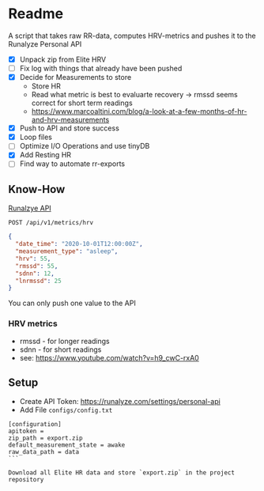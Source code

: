 # Readme

A script that takes raw RR-data, computes HRV-metrics and pushes it to the Runalyze Personal API

- [x] Unpack zip from Elite HRV
- [ ] Fix log with things that already have been pushed
- [x] Decide for Measurements to store
    - Store HR
    - Read what metric is best to evaluarte recovery -> rmssd seems correct for short term readings
    - https://www.marcoaltini.com/blog/a-look-at-a-few-months-of-hr-and-hrv-measurements
- [x] Push to API and store success
- [x] Loop files
- [ ] Optimize I/O Operations and use tinyDB
- [x] Add Resting HR
- [ ] Find way to automate rr-exports

## Know-How

[Runalzye API](https://runalyze.com/doc/personal)

`POST ​/api​/v1​/metrics​/hrv`

```JSON
{
  "date_time": "2020-10-01T12:00:00Z",
  "measurement_type": "asleep",
  "hrv": 55,
  "rmssd": 55,
  "sdnn": 12,
  "lnrmssd": 25
}
```
You can only push one value to the API

### HRV metrics

- rmssd - for longer readings
- sdnn - for short readings
- see: https://www.youtube.com/watch?v=h9_cwC-rxA0



## Setup

- Create API Token: https://runalyze.com/settings/personal-api
- Add File `configs/config.txt`
````
[configuration]
apitoken = 
zip_path = export.zip
default_measurement_state = awake
raw_data_path = data
```

Download all Elite HR data and store `export.zip` in the project repository
